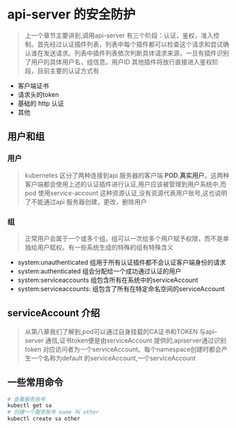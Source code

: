 # api-server 的安全防护
>上一个章节主要讲到,调用api-server 有三个阶段：认证，鉴权，准入控制。首先经过认证插件列表，列表中每个插件都可以检查这个请求和尝试确认谁在发送请求。列表中插件列表依次判断具体请求来源，一旦有插件识别了用户的具体用户名，组信息，用户ID 其他插件将放行直接进入鉴权阶段，目前主要的认证方式有

* 客户端证书
* 请求头的token
* 基础的 http 认证
* 其他

## 用户和组
### 用户
>kubernetes 区分了两种连接到api 服务器的客户端 **POD**,**真实用户**。这两种客户端都会使用上述的认证插件进行认证,用户应该被管理到用户系统中,而pod 使用service-account 这种资源认证,没有资源代表用户账号,这也说明了不能通过api 服务器创建，更改，删除用户
### 组
>正常用户会属于一个或多个组。组可以一次给多个用户赋予权限，而不是单独给用户赋权。有一些系统生成的特殊的组有特殊含义
* system:unauthenticated 组用于所有认证插件都不会认证客户端身份的请求
* system:authenticated 组会分配给一个成功通过认证的用户
* system:serviceaccounts 组包含所有在系统中的serviceAccount
* system:serviceaccounts:<namespace> 组包含了所有在特定命名空间的serviceAccount
## serviceAccount 介绍
> 从第八章我们了解到,pod可以通过自身挂载的CA证书和TOKEN 与api-server 通信,证书token便是由serviceAccount 提供的,apiserver通过识别token 对应访问者为一个serviceAccount。每个namespace创建时都会产生一个名称为default 的serviceAccount,一个serviceAccount


## 一些常用命令
```bash
# 查看服务账号
kubectl get sa
# 创建一个服务账号 name 叫 other
kubectl create sa other
```